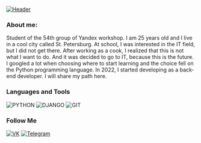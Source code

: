 [ ![Header](https://github.com/Igoryndezp/igoryndezp/blob/main/assets/ggf6f780f0e3.gif)]()
 
### About me:
Student of the 54th group of Yandex workshop.
I am 25 years old and I live in a cool city called St. Petersburg.  At school, I was interested in the IT field, but I did not get there.  After working as a cook, I realized that this is not what I want to do.  And it was decided to go to IT, because this is the future.  I googled a lot when choosing where to start learning and the choice fell on the Python programming language.  In 2022, I started developing as a back-end developer.  I will share my path here.
 
### Languages and Tools

![PYTHON](https://img.shields.io/badge/-Python-013036?style=for-the-badge&logo=Python)
![DJANGO](https://img.shields.io/badge/-Django-013036?style=for-the-badge&logo=Django)
![GIT](https://img.shields.io/badge/-Git-013036?style=for-the-badge&logo=Git)

 
### Follow Me
[![VK](https://img.shields.io/badge/-vk-013036?style=for-the-badge&logo=Vk)](https://vk.com/igoryndezp)
[![Telegram](https://img.shields.io/badge/-telegram-013036?style=for-the-badge&logo=telegram)](https://t.me/igoryndezp)
